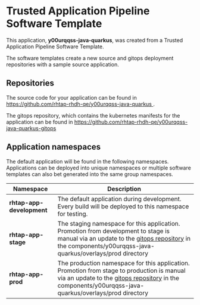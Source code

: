 # Trusted Application Pipeline Software Template

This application, **y00urqqss-java-quarkus**, was created from a Trusted Application Pipeline Software Template.

The software templates create a new source and gitops deployment repositories with a sample source application. 

## Repositories

The source code for your application can be found in [https://github.com/rhtap-rhdh-qe/y00urqqss-java-quarkus ](https://github.com/rhtap-rhdh-qe/y00urqqss-java-quarkus ).
 
The gitops repository, which contains the kubernetes manifests for the application can be found in 
[https://github.com/rhtap-rhdh-qe/y00urqqss-java-quarkus-gitops ](https://github.com/rhtap-rhdh-qe/y00urqqss-java-quarkus-gitops ) 

## Application namespaces 

The default application will be found in the following namespaces. Applications can be deployed into unique namespaces or multiple software templates can also bet generated into the same group namespaces.  

|  Namespace   |  Description   |  
| -------- | -------- |   
| **rhtap-app-development** | The default application during development. Every build will be deployed to this namespace for testing. | 
| **rhtap-app-stage** | The staging namespace for this application. Promotion from development to stage is manual via an update to the [gitops repository](https://github.com/rhtap-rhdh-qe/y00urqqss-java-quarkus-gitops ) in the components/y00urqqss-java-quarkus/overlays/prod directory |  
| **rhtap-app-prod** | The production namespace for this application. Promotion from stage to production is manual via an update to the [gitops repository](https://github.com/rhtap-rhdh-qe/y00urqqss-java-quarkus-gitops ) in the components/y00urqqss-java-quarkus/overlays/prod directory | 